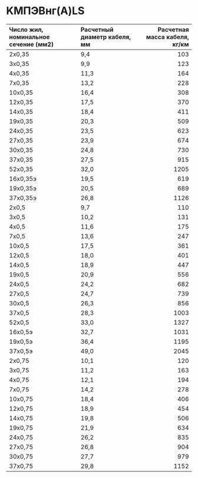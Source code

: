 # KMПЭBнг(A)LS

|  Число жил, номинальное сечение (мм2)   | Расчетный диаметр кабеля, мм   |   Расчетная масса кабеля, кг/км |
|:----------------------------------------|:-------------------------------|--------------------------------:|
| 2x0,35                                  | 9,4                            |                             103 |
| 3x0,35                                  | 9,9                            |                             123 |
| 4x0,35                                  | 11,3                           |                             164 |
| 7x0,35                                  | 13,2                           |                             228 |
| 10x0,35                                 | 16,4                           |                             308 |
| 12x0,35                                 | 17,5                           |                             370 |
| 14x0,35                                 | 18,4                           |                             411 |
| 19x0,35                                 | 20,3                           |                             509 |
| 24x0,35                                 | 23,5                           |                             623 |
| 27x0,35                                 | 23,9                           |                             674 |
| 30x0,35                                 | 24,8                           |                             730 |
| 37x0,35                                 | 27,5                           |                             915 |
| 52x0,35                                 | 32,0                           |                            1205 |
| 16x0,35э                                | 19,5                           |                             619 |
| 19x0,35э                                | 20,5                           |                             689 |
| 37x0,35э                                | 26,8                           |                            1126 |
| 2x0,5                                   | 9,7                            |                             110 |
| 3x0,5                                   | 10,2                           |                             131 |
| 4x0,5                                   | 11,6                           |                             175 |
| 7x0,5                                   | 13,6                           |                             247 |
| 10x0,5                                  | 17,5                           |                             361 |
| 12x0,5                                  | 18,0                           |                             401 |
| 14x0,5                                  | 18,9                           |                             447 |
| 19x0,5                                  | 20,9                           |                             556 |
| 24x0,5                                  | 24,2                           |                             682 |
| 27x0,5                                  | 24,7                           |                             739 |
| 30x0,5                                  | 26,3                           |                             856 |
| 37x0,5                                  | 28,3                           |                            1003 |
| 52x0,5                                  | 33,0                           |                            1327 |
| 16х0,5э                                 | 32,7                           |                            1031 |
| 19х0,5э                                 | 36,4                           |                            1195 |
| 37х0,5э                                 | 49,0                           |                            2045 |
| 2x0,75                                  | 10,1                           |                             120 |
| 3x0,75                                  | 11,2                           |                             163 |
| 4x0,75                                  | 12,1                           |                             194 |
| 7x0,75                                  | 14,2                           |                             278 |
| 10x0,75                                 | 18,4                           |                             406 |
| 12x0,75                                 | 18,9                           |                             454 |
| 14x0,75                                 | 19,8                           |                             506 |
| 19x0,75                                 | 21,9                           |                             634 |
| 24x0,75                                 | 26,2                           |                             835 |
| 27x0,75                                 | 26,8                           |                             904 |
| 30x0,75                                 | 27,7                           |                             979 |
| 37x0,75                                 | 29,8                           |                            1152 |